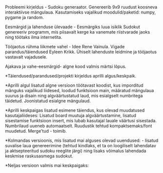Probleemi kirjeldus - Sudoku generaator. Genereerib 9x9 ruudust koosneva interaktiivse mängulaua. Kasutamiseks vajalikud moodulid/paketid: numpy, pygame ja random.

Eesmärgid ja lahenduse ülevaade - Eesmärgiks luua isiklik Sudokut genereeriv programm, mis piisavalt kerge ka vanemate riistvarade jaoks ning töötaks ilma internetita.

Tööjaotus rühma liikmete vahel - Idee Rene Vainula. Vigade parandus/täiendused Eyleen Krikk. Ühiselt lahenduste leidmine ja tööjaotus vastavalt vajadusele.

Ajakava ja vahe-eesmärgid- algne kood valmis märtsi lõpus. 

*Täiendused/parandused/projekti kirjeldus aprilli algus/keskpaik. 

*Aprilli algul lisatud algne versioon töötavast koodist, kus imporditud mänguks vajalikud liidesed, loodud funktsioon main, määratud mängulaua suurus ja disain ning algväärtustatud laud, mis esialgselt numbritega täidetud. Joonistatud esialgne mängulaud.

*Aprilli keskpaigas lisatud esimene täiendus, kus olevad muudatused kasutajaliideses: Lisatud board muutuja algväärtustamine, lisatud sisestamise funktsioon insert, mis lubab kasutajal lauale väärtusi sisestada. Numbrilaud uueneb automaatselt. Ruudustik tehtud kompaktsemaks/font muudetud. Merge'tud - toimib. 

*Kolmandas versioonis, mis lisatud mai alguses olevad uuendused: - lisatud suvalise laua genereerimine (tehtud kindlaks, et ta on loogiliselt lahendatav ja aktsepteeritud sudoku reeglite järgi) ning lisaks võimalus lahendada keskmise raskusasmega sudokut.

*Neljas versioon valmis mai keskpaigaks: 


